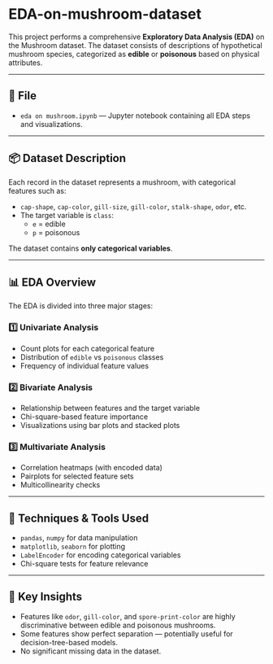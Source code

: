 # EDA-on-mushroom-dataset
This project performs a comprehensive **Exploratory Data Analysis (EDA)** on the Mushroom dataset. The dataset consists of descriptions of hypothetical mushroom species, categorized as **edible** or **poisonous** based on physical attributes.

---

## 📁 File

- `eda on mushroom.ipynb` — Jupyter notebook containing all EDA steps and visualizations.

---

## 📦 Dataset Description

Each record in the dataset represents a mushroom, with categorical features such as:

- `cap-shape`, `cap-color`, `gill-size`, `gill-color`, `stalk-shape`, `odor`, etc.
- The target variable is `class`:  
  - `e` = edible  
  - `p` = poisonous

The dataset contains **only categorical variables**.

---

## 📊 EDA Overview

The EDA is divided into three major stages:

### 1️⃣ Univariate Analysis
- Count plots for each categorical feature
- Distribution of `edible` vs `poisonous` classes
- Frequency of individual feature values

### 2️⃣ Bivariate Analysis
- Relationship between features and the target variable
- Chi-square-based feature importance
- Visualizations using bar plots and stacked plots

### 3️⃣ Multivariate Analysis
- Correlation heatmaps (with encoded data)
- Pairplots for selected feature sets
- Multicollinearity checks

---

## 🧪 Techniques & Tools Used

- `pandas`, `numpy` for data manipulation
- `matplotlib`, `seaborn` for plotting
- `LabelEncoder` for encoding categorical variables
- Chi-square tests for feature relevance

---

## 📌 Key Insights

- Features like `odor`, `gill-color`, and `spore-print-color` are highly discriminative between edible and poisonous mushrooms.
- Some features show perfect separation — potentially useful for decision-tree-based models.
- No significant missing data in the dataset.


